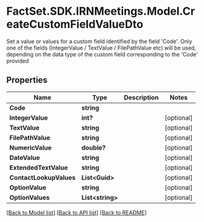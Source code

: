 # FactSet.SDK.IRNMeetings.Model.CreateCustomFieldValueDto
Set a value or values for a custom field identified by the field 'Code'. Only one of the fields (IntegerValue / TextValue / FilePathValue etc) will be used,  depending on the data type of the custom field corresponding to the 'Code' provided

## Properties

Name | Type | Description | Notes
------------ | ------------- | ------------- | -------------
**Code** | **string** |  | 
**IntegerValue** | **int?** |  | [optional] 
**TextValue** | **string** |  | [optional] 
**FilePathValue** | **string** |  | [optional] 
**NumericValue** | **double?** |  | [optional] 
**DateValue** | **string** |  | [optional] 
**ExtendedTextValue** | **string** |  | [optional] 
**ContactLookupValues** | **List&lt;Guid&gt;** |  | [optional] 
**OptionValue** | **string** |  | [optional] 
**OptionValues** | **List&lt;string&gt;** |  | [optional] 

[[Back to Model list]](../README.md#documentation-for-models) [[Back to API list]](../README.md#documentation-for-api-endpoints) [[Back to README]](../README.md)

